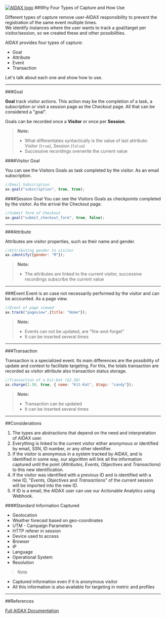 [![AIDAX logo](https://raw.githubusercontent.com/astfarias/aidax/master/files/img/logo/logo2-less.png)](http://aidaxbi.com/)
##Why Four Types of Capture and How Use

Different types of capture remove user-AIDAX responsibility to prevent the registration of the same event multiple times.  
We identify instances where the user wants to track a goal/target per visitor/session, so we created these and other possibilities.  

AIDAX provides four types of capture:  

- Goal
- Attribute
- Event
- Transaction


Let's talk about each one and show how to use.

----------
###Goal

**Goal** track visitor actions. This action may be the completion of a task, a subscription or visit a session page as the Checkout page. All that can be considered a "goal".   

Goals can be recorded once a **Visitor** or once per **Session**.    
>**Note:**
>
> - What differentiates syntactically is the value of last attribute: Visitor (`true`), Session (`false`)
> - Successive recordings overwrite the current value  


####Visitor Goal

You can see the Visitors Goals as task completed by the visitor. As an email subscription.  

```javascript
//Email Subscription
ax.goal("subscription", true, true);
```

####Session Goal
You can see the Visitors Goals as checkpoints completed by the visitor. As the arrival the Checkout page.   

```javascript
//Submit form of Checkout
ax.goal("submit_checkout_form", true, false);
```
----------
###Attribute

Attributes are visitor properties, such as their name and gender.  

```javascript
//Attributing gender to visitor
ax.identify({gender: "M"});
```
>**Note:** 
>
> - The attributes are linked to the current visitor, successive recordings subscribe the current value  

----------
###Event
Event is an case not necessarily performed by the visitor and can be accounted. As a page view.  
```javascript
//Event of page viewed 
ax.track("pageview",{title: "Home"});
```
>**Note:** 
>
> - Events can not be updated, are "fire-and-forget"   
> - It can be inserted several times  

----------
###Transaction

Transaction is a specialized event. Its main differences are the possibility of update and context to facilitate targeting. For this, the totals transaction are recorded as visitor attribute also transaction status storage.    
```javascript
//Transaction of a Kit-Kat ($2.50)
ax.charge(2.50, true, { name: "Kit-Kat", $tags: "candy"});
```
>**Note:** 
>
> - Transaction can be updated
> - It can be inserted several times

----------
##Considerations

 1. The types are abstractions that depend on the need and interpretation of AIDAX user.  
 2. Everything is linked to the current visitor either anonymous or identified by email, SSN, ID number, or any other identifier.
 3. If the visitor is anonymous in a system tracked by AIDAX, and is identified in some way, our algorithm will link all the information captured until the point (*Attributes, Events, Objectives* and *Transactions*) to this new identification.
 4. If the visitor was identified with a previous ID and is identified with a new ID, "*Events, Objectives* and *Transactions*" of the current session will be imported into the new ID.
 5. If ID is a email, the AIDAX user can use our Actionable Analytics using Webhook.

    
####Standard Information Captured

- Geolocation
- Weather forecast based on geo-coordinates
- UTM - Campaign Parameters 
- HTTP referer in session
- Device used to access
 - Browser
 - IP
 - Language
 - Operational System
 - Resolution
 
> Note
>
 - Captured information even if it is anonymous visitor  
 - All this information is also available for targeting in metric and profiles  

----------
##References

[Full AIDAX Documentation](http://doc.aidax.com.br/)  